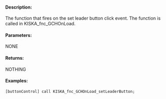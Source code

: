 #### Description:
The function that fires on the set leader button click event. The function is called in KISKA_fnc_GCHOnLoad.

#### Parameters:
NONE

#### Returns:
NOTHING

#### Examples:
```sqf
[buttonControl] call KISKA_fnc_GCHOnLoad_setLeaderButton;
```

